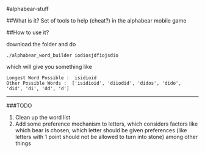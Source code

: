 #alphabear-stuff


##What is it?
Set of tools to help (cheat?) in the alphabear mobile game

##How to use it?

download the folder and do

`./alphabear_word_builder iodiosjdfiojsdio`

which will give you something like

```
Longest Word Possible :  isidioid
Other Possible Words :  ['isidioid', 'diiodid', 'didos', 'dido', 'did', 'di', 'dd', 'd']
```

---------------------------
###TODO

1. Clean up the word list
2. Add some preference mechanism to letters, which considers factors like which bear is chosen, which letter should be given preferences (like letters with 1 point should not be allowed to turn into stone) among other things
